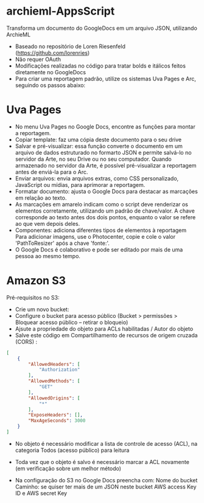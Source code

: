 # archieml-AppsScript
Transforma um documento do GoogleDocs em um arquivo JSON, utilizando ArchieML
* Baseado no repositório de Loren Riesenfeld (https://github.com/lorenries)
* Não requer OAuth
* Modificações realizadas no código para tratar bolds e itálicos feitos diretamente no GoogleDocs
* Para criar uma reportagem padrão, utilize os sistemas Uva Pages e Arc, seguindo os passos abaixo:

# Uva Pages
* No menu Uva Pages no Google Docs, encontre as funções para montar a reportagem.
* Copiar template: faz uma cópia deste documento para o seu drive
* Salvar e pré-visualizar: essa função converte o documento em um arquivo de dados estruturado no formarto JSON e permite salvá-lo no servidor da Arte, no seu Drive ou no seu computador. Quando armazenado no servidor da Arte, é possível pré-visualizar a reportagem antes de enviá-la para o Arc.
* Enviar arquivos: envia arquivos extras, como CSS personalizado, JavaScript ou mídias, para aprimorar a reportagem.
* Formatar documento: ajusta o Google Docs para destacar as marcações em relação ao texto.
* As marcações em amarelo indicam como o script deve renderizar os elementos corretamente, utilizando um padrão de chave/valor. A chave corresponde ao texto antes dos dois pontos, enquanto o valor se refere ao que vem depois deles.
* Componentes: adiciona diferentes tipos de elementos à reportagem
Para adicionar imagens, use o Photocenter, copie e cole o valor 'PathToResizer' após a chave 'fonte:'.
* O Google Docs é colaborativo e pode ser editado por mais de uma pessoa ao mesmo tempo.

# Amazon S3
Pré-requisitos no S3:
* Crie um novo bucket:
* Configure o bucket para acesso público (Bucket > permissões > Bloquear acesso público – retirar o bloqueio)
* Ajsute a propriedade do objeto para ACLs habilitadas / Autor do objeto
* Salve este código em Compartilhamento de recursos de origem cruzada (CORS) :
```json
[
    {
        "AllowedHeaders": [
            "Authorization"
        ],
        "AllowedMethods": [
            "GET"
        ],
        "AllowedOrigins": [
            "*"
        ],
        "ExposeHeaders": [],
        "MaxAgeSeconds": 3000
    }
]
```
* No objeto é necessário modificar a lista de controle de acesso (ACL), na categoria Todos (acesso público) para leitura
* Toda vez que o objeto é salvo é necessário marcar a ACL novamente (em verificação sobre um melhor método)

* Na configuração do S3 no Google Docs preencha com:
Nome do bucket
Caminho: se quiser ter mais de um JSON neste bucket
AWS access Key ID e AWS secret Key